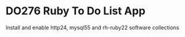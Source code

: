 # DO276 Ruby To Do List App

Install and enable http24, mysql55 and rh-ruby22 software collections

